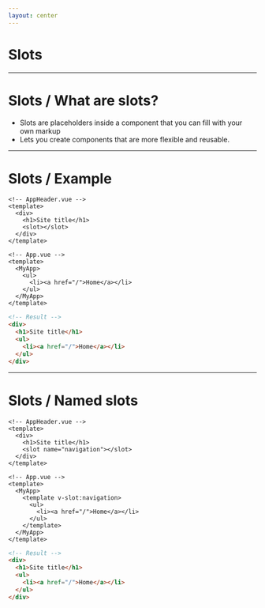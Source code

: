 ```yaml
---
layout: center
---
```


# Slots

---

# Slots / What are slots?

- Slots are placeholders inside a component that you can fill with your own markup
- Lets you create components that are more flexible and reusable.

---

# Slots / Example

<div class="grid grid-cols-2 gap-4">

<div>

```vue {all|5}
<!-- AppHeader.vue -->
<template>
  <div>
    <h1>Site title</h1>
    <slot></slot>
  </div>
</template>
```

```vue {all|4,5,6}
<!-- App.vue -->
<template>
  <MyApp>
    <ul>
      <li><a href="/">Home</a></li>
    </ul>
  </MyApp>
</template>
```

</div>

<div>

```html {all|4,5,6}
<!-- Result -->
<div>
  <h1>Site title</h1>
  <ul>
    <li><a href="/">Home</a></li>
  </ul>
</div>
```

</div>

</div>

---

# Slots / Named slots

<div class="grid grid-cols-2 gap-4">

<div>

```vue {all|5}
<!-- AppHeader.vue -->
<template>
  <div>
    <h1>Site title</h1>
    <slot name="navigation"></slot>
  </div>
</template>
```

```vue {all|4,5,6,7,8}
<!-- App.vue -->
<template>
  <MyApp>
    <template v-slot:navigation>
      <ul>
        <li><a href="/">Home</a></li>
      </ul>
    </template>
  </MyApp>
</template>
```

</div>

<div>

```html {all|4,5,6}
<!-- Result -->
<div>
  <h1>Site title</h1>
  <ul>
    <li><a href="/">Home</a></li>
  </ul>
</div>
```

</div>

</div>
